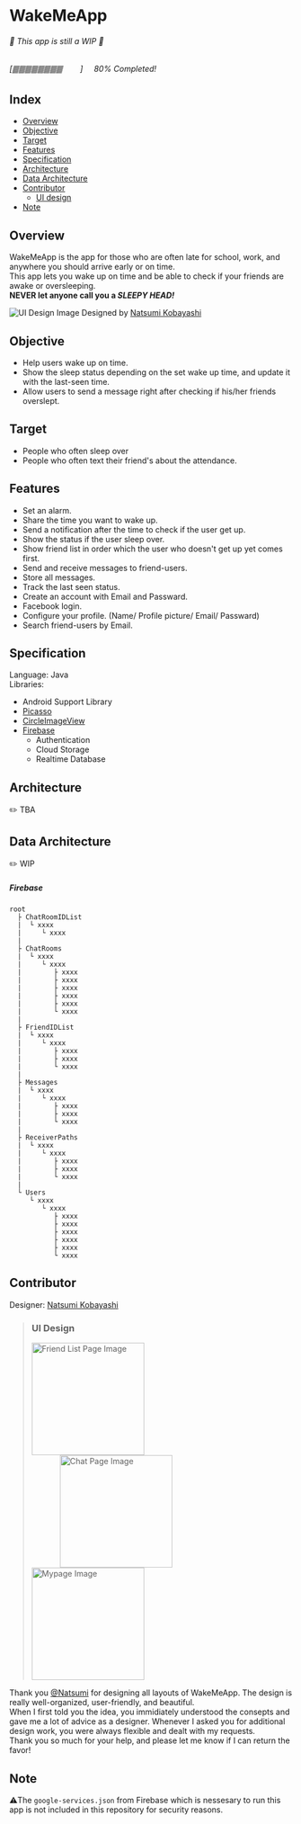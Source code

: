 # WakeMeApp

###### 🚧 This app is still a WIP 🚧

###### [🀫🀫🀫🀫🀫🀫🀫🀫&nbsp;&nbsp;&nbsp;&nbsp;&nbsp;&nbsp;&nbsp;&nbsp;]&nbsp;&nbsp;&nbsp;&nbsp;&nbsp;80% Completed!

## Index

- [Overview](#overview)
- [Objective](#objective)
- [Target](#target)
- [Features](#features)
- [Specification](#specification)
- [Architecture](#architecture)
- [Data Architecture](#data-architecture)
- [Contributor](#contributor)
  - [UI design](#ui-design)
- [Note](#note)

## Overview

WakeMeApp is the app for those who are often late for school, work, and anywhere you should arrive early or on time.  
This app lets you wake up on time and be able to check if your friends are awake or oversleeping.  
**NEVER let anyone call you a _SLEEPY HEAD!_**

![UI Design Image](../media/readme.png?raw=true)
Designed by [Natsumi Kobayashi](https://github.com/coooopeeeer)

## Objective

- Help users wake up on time.
- Show the sleep status depending on the set wake up time, and update it with the last-seen time.
- Allow users to send a message right after checking if his/her friends overslept.

## Target

- People who often sleep over
- People who often text their friend's about the attendance.

## Features

- Set an alarm.
- Share the time you want to wake up.
- Send a notification after the time to check if the user get up.
- Show the status if the user sleep over.
- Show friend list in order which the user who doesn't get up yet comes first.
- Send and receive messages to friend-users.
- Store all messages.
- Track the last seen status.
- Create an account with Email and Passward.
- Facebook login.
- Configure your profile. (Name/ Profile picture/ Email/ Passward)
- Search friend-users by Email.

## Specification

Language: Java  
Libraries:

- Android Support Library
- [Picasso](https://github.com/square/picasso)
- [CircleImageView](https://github.com/hdodenhof/CircleImageView)
- [Firebase](https://firebase.google.com/)
  - Authentication
  - Cloud Storage
  - Realtime Database

## Architecture

✏️ TBA

## Data Architecture

✏️ WIP

##### Firebase

```
root
  ├ ChatRoomIDList
  |  └ xxxx
  |     └ xxxx
  |
  ├ ChatRooms
  |  └ xxxx
  |     └ xxxx
  |        ├ xxxx
  |        ├ xxxx
  |        ├ xxxx
  |        ├ xxxx
  |        ├ xxxx
  |        └ xxxx
  |
  ├ FriendIDList
  |  └ xxxx
  |     └ xxxx
  |        ├ xxxx
  |        ├ xxxx
  |        └ xxxx
  |
  ├ Messages
  |  └ xxxx
  |     └ xxxx
  |        ├ xxxx
  |        ├ xxxx
  |        └ xxxx
  |
  ├ ReceiverPaths
  |  └ xxxx
  |     └ xxxx
  |        ├ xxxx
  |        ├ xxxx
  |        └ xxxx
  |
  └ Users
     └ xxxx
        └ xxxx
           ├ xxxx
           ├ xxxx
           ├ xxxx
           ├ xxxx
           ├ xxxx
           └ xxxx
```

## Contributor

Designer: [Natsumi Kobayashi](https://github.com/coooopeeeer)

> ### UI Design
>
> <img src="../media/friend_list.png?raw=true" width="200px" alt="Friend List Page Image"><img src="../media/chat.png?raw=true" width="200px" alt="Chat Page Image" hspace="50"><img src="../media/mypage.png?raw=true" width="200px" alt="Mypage Image">

Thank you [@Natsumi](https://github.com/coooopeeeer) for designing all layouts of WakeMeApp. The design is really well-organized, user-friendly, and beautiful.  
When I first told you the idea, you immidiately understood the consepts and gave me a lot of advice as a designer. Whenever I asked you for additional design work, you were always flexible and dealt with my requests.  
Thank you so much for your help, and please let me know if I can return the favor!

## Note

⚠️The `google-services.json` from Firebase which is nessesary to run this app is not included in this repository for security reasons.
